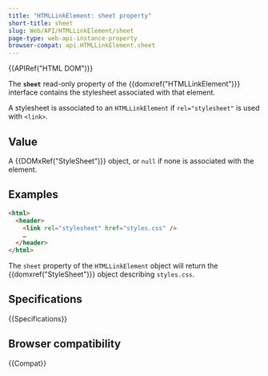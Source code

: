 ```yaml
---
title: "HTMLLinkElement: sheet property"
short-title: sheet
slug: Web/API/HTMLLinkElement/sheet
page-type: web-api-instance-property
browser-compat: api.HTMLLinkElement.sheet
---
```


{{APIRef("HTML DOM")}}

The **`sheet`** read-only property of the {{domxref("HTMLLinkElement")}} interface
contains the stylesheet associated with that element.

A stylesheet is associated to an `HTMLLinkElement` if `rel="stylesheet"` is used with `<link>`.

## Value

A {{DOMxRef("StyleSheet")}} object, or `null` if none is associated with the element.

## Examples

```html
<html>
  <header>
    <link rel="stylesheet" href="styles.css" />
    …
  </header>
</html>
```

The `sheet` property of the `HTMLLinkElement` object will return the {{domxref("StyleSheet")}} object describing `styles.css`.

## Specifications

{{Specifications}}

## Browser compatibility

{{Compat}}
